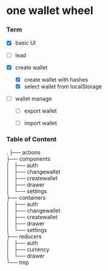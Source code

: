 
# one wallet wheel


### Term

- [x] basic UI

- [ ] lead

- [x] create wallet
  - [x] create wallet with hashes
  - [x] select wallet from localStorage

- [ ] wallet manage
  - [ ] export wallet
  - [ ] import wallet



### Table of Content
.
├── actions  
├── components  
│   ├── auth  
│   ├── changewallet  
│   ├── createwallet  
│   ├── drawer  
│   └── settings  
├── containers  
│   ├── auth  
│   ├── changewallet  
│   ├── createwallet  
│   ├── drawer  
│   └── settings  
├── reducers  
│   ├── auth  
│   ├── currency  
│   └── drawer  
└── tmp  




